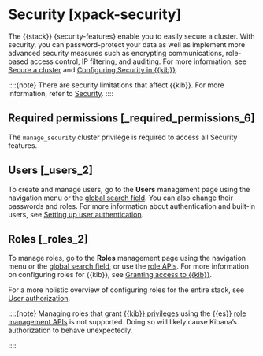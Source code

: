 # Security [xpack-security]

The {{stack}} {security-features} enable you to easily secure a cluster. With security, you can password-protect your data as well as implement more advanced security measures such as encrypting communications, role-based access control, IP filtering, and auditing. For more information, see [Secure a cluster](../../../deploy-manage/security.md) and [Configuring Security in {{kib}}](../../../deploy-manage/security.md).

::::{note} 
There are security limitations that affect {{kib}}. For more information, refer to [Security](../../../deploy-manage/security.md).
::::



## Required permissions [_required_permissions_6] 

The `manage_security` cluster privilege is required to access all Security features.


## Users [_users_2] 

To create and manage users, go to the **Users** management page using the navigation menu or the [global search field](/explore-analyze/find-and-organize/find-apps-and-objects.md). You can also change their passwords and roles. For more information about authentication and built-in users, see [Setting up user authentication](../../../deploy-manage/users-roles/cluster-or-deployment-auth/user-authentication.md).


## Roles [_roles_2] 

To manage roles, go to the **Roles** management page using the navigation menu or the [global search field](/explore-analyze/find-and-organize/find-apps-and-objects.md), or use the [role APIs](https://www.elastic.co/docs/api/doc/kibana/group/endpoint-roles). For more information on configuring roles for {{kib}}, see [Granting access to {{kib}}](../../../deploy-manage/users-roles/cluster-or-deployment-auth/built-in-roles.md).

For a more holistic overview of configuring roles for the entire stack, see [User authorization](../../../deploy-manage/users-roles/cluster-or-deployment-auth/user-roles.md).

::::{note} 
Managing roles that grant [{{kib}} privileges](../../../deploy-manage/users-roles/cluster-or-deployment-auth/kibana-privileges.md) using the {{es}} [role management APIs](https://www.elastic.co/guide/en/elasticsearch/reference/current/security-api.html#security-role-apis) is not supported. Doing so will likely cause Kibana’s authorization to behave unexpectedly.

::::








